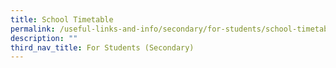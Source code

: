 ```yaml
---
title: School Timetable
permalink: /useful-links-and-info/secondary/for-students/school-timetable/
description: ""
third_nav_title: For Students (Secondary)
---
```

